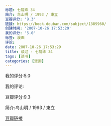 ```yaml
---
标题: 七龍珠 34
简介: 鸟山明 / 1993 / 東立
豆瓣评分: '9.3'
链接: https://book.douban.com/subject/1389960/
创建时间: '2007-10-26 17:53:29'
我的评分: '5.0'
标签: 漫画
评论:
date: 2007-10-26 17:53:29
title: 读过 - 七龍珠 34
tags: [读书]
categories: [漫画]
---
```


我的评分:5.0

我的评论:

豆瓣评分:9.3

简介:鸟山明 / 1993 / 東立

[豆瓣链接](https://book.douban.com/subject/1389960/)

